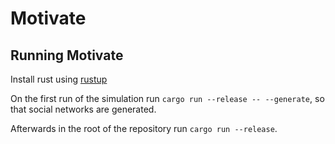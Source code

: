 # Motivate
## Running Motivate
Install rust using [rustup](https://rustup.rs)

On the first run of the simulation run `cargo run --release -- --generate`,
so that social networks are generated.

Afterwards in the root of the repository run `cargo run --release`.
